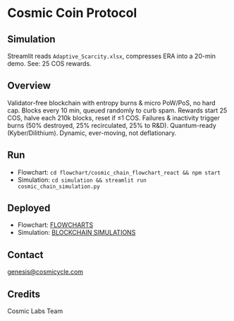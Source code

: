 # Cosmic Coin Protocol

## Simulation
Streamlit reads `Adaptive_Scarcity.xlsx`, compresses ERA into a 20-min demo. See: 25 COS rewards.

## Overview
Validator-free blockchain with entropy burns & micro PoW/PoS, no hard cap. Blocks every 10 min, queued randomly to curb spam. Rewards start 25 COS, halve each 210k blocks, reset if ≤1 COS. Failures & inactivity trigger burns (50% destroyed, 25% recirculated, 25% to R&D). Quantum-ready (Kyber/Dilithium). Dynamic, ever-moving, not deflationary.

## Run
- Flowchart: `cd flowchart/cosmic_chain_flowchart_react && npm start`
- Simulation: `cd simulation && streamlit run cosmic_chain_simulation.py`

## Deployed
- Flowchart: [FLOWCHARTS ](https://cosmiclabs.github.io/cosmic-chain-protocol)
- Simulation: [BLOCKCHAIN SIMULATIONS ](https://cosmicchainsimulation.streamlit.app/)
## Contact
genesis@cosmicycle.com

## Credits
Cosmic Labs Team
